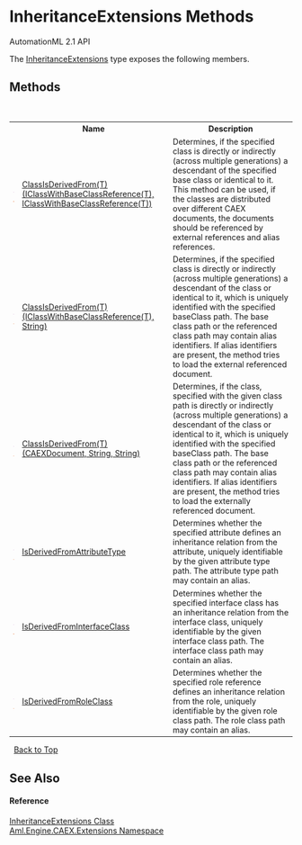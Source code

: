 # InheritanceExtensions Methods
AutomationML 2.1 API 

The <a href="T_Aml_Engine_CAEX_Extensions_InheritanceExtensions">InheritanceExtensions</a> type exposes the following members.


## Methods
&nbsp;<table><tr><th></th><th>Name</th><th>Description</th></tr><tr><td>![Public method](media/pubmethod.gif "Public method")![Static member](media/static.gif "Static member")</td><td><a href="M_Aml_Engine_CAEX_Extensions_InheritanceExtensions_ClassIsDerivedFrom__1_1">ClassIsDerivedFrom(T)(IClassWithBaseClassReference(T), IClassWithBaseClassReference(T))</a></td><td>
Determines, if the specified class is directly or indirectly (across multiple generations) a descendant of the specified base class or identical to it. This method can be used, if the classes are distributed over different CAEX documents, the documents should be referenced by external references and alias references.</td></tr><tr><td>![Public method](media/pubmethod.gif "Public method")![Static member](media/static.gif "Static member")</td><td><a href="M_Aml_Engine_CAEX_Extensions_InheritanceExtensions_ClassIsDerivedFrom__1_2">ClassIsDerivedFrom(T)(IClassWithBaseClassReference(T), String)</a></td><td>
Determines, if the specified class is directly or indirectly (across multiple generations) a descendant of the class or identical to it, which is uniquely identified with the specified baseClass path. The base class path or the referenced class path may contain alias identifiers. If alias identifiers are present, the method tries to load the external referenced document.</td></tr><tr><td>![Public method](media/pubmethod.gif "Public method")![Static member](media/static.gif "Static member")</td><td><a href="M_Aml_Engine_CAEX_Extensions_InheritanceExtensions_ClassIsDerivedFrom__1">ClassIsDerivedFrom(T)(CAEXDocument, String, String)</a></td><td>
Determines, if the class, specified with the given class path is directly or indirectly (across multiple generations) a descendant of the class or identical to it, which is uniquely identified with the specified baseClass path. The base class path or the referenced class path may contain alias identifiers. If alias identifiers are present, the method tries to load the externally referenced document.</td></tr><tr><td>![Public method](media/pubmethod.gif "Public method")![Static member](media/static.gif "Static member")</td><td><a href="M_Aml_Engine_CAEX_Extensions_InheritanceExtensions_IsDerivedFromAttributeType">IsDerivedFromAttributeType</a></td><td>
Determines whether the specified attribute defines an inheritance relation from the attribute, uniquely identifiable by the given attribute type path. The attribute type path may contain an alias.</td></tr><tr><td>![Public method](media/pubmethod.gif "Public method")![Static member](media/static.gif "Static member")</td><td><a href="M_Aml_Engine_CAEX_Extensions_InheritanceExtensions_IsDerivedFromInterfaceClass">IsDerivedFromInterfaceClass</a></td><td>
Determines whether the specified interface class has an inheritance relation from the interface class, uniquely identifiable by the given interface class path. The interface class path may contain an alias.</td></tr><tr><td>![Public method](media/pubmethod.gif "Public method")![Static member](media/static.gif "Static member")</td><td><a href="M_Aml_Engine_CAEX_Extensions_InheritanceExtensions_IsDerivedFromRoleClass">IsDerivedFromRoleClass</a></td><td>
Determines whether the specified role reference defines an inheritance relation from the role, uniquely identifiable by the given role class path. The role class path may contain an alias.</td></tr></table>&nbsp;
<a href="#inheritanceextensions-methods">Back to Top</a>

## See Also


#### Reference
<a href="T_Aml_Engine_CAEX_Extensions_InheritanceExtensions">InheritanceExtensions Class</a><br /><a href="N_Aml_Engine_CAEX_Extensions">Aml.Engine.CAEX.Extensions Namespace</a><br />